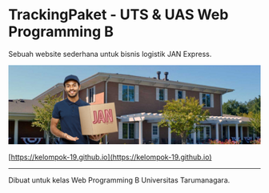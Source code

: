 # TrackingPaket - UTS & UAS Web Programming B

Sebuah website sederhana untuk bisnis logistik JAN Express.


<a href="https://kelompok-19.github.io/">
<img src="https://github.com/Kelompok-19/TrackingPaket/blob/master/public/img/kurir.jpg" alt="Kurir">
</a>


[https://kelompok-19.github.io](https://kelompok-19.github.io)

***

Dibuat untuk kelas Web Programming B Universitas Tarumanagara.

